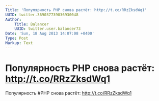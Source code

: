 ```yaml
---
Title: 'Популярность PHP снова растёт: http://t.co/RRzZksdWq1'
UUID: twitter.369037739036930048
Author:
    Title: Balancer
    UUID: twitter.user.balancer73
Date: 'Sun, 18 Aug 2013 14:07:08 +0400'
Type: Post
Markup: Text
---
```


# Популярность PHP снова растёт: http://t.co/RRzZksdWq1

Популярность #PHP снова растёт: http://t.co/RRzZksdWq1